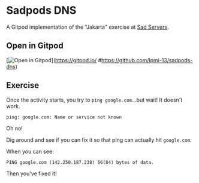 # Sadpods DNS

A Gitpod implementation of the "Jakarta" exercise at [Sad Servers](https://sadservers.com).

## Open in Gitpod

[![Open in Gitpod](https://gitpod.io/button/open-in-gitpod.svg)](https://gitpod.io/
#https://github.com/lpmi-13/sadpods-dns)

## Exercise

Once the activity starts, you try to `ping google.com`...but wait! It doesn't work.

```
ping: google.com: Name or service not known
```

Oh no!

Dig around and see if you can fix it so that ping can actually hit `google.com`.

When you can see:

```
PING google.com (142.250.187.238) 56(84) bytes of data.
```

Then you've fixed it!
